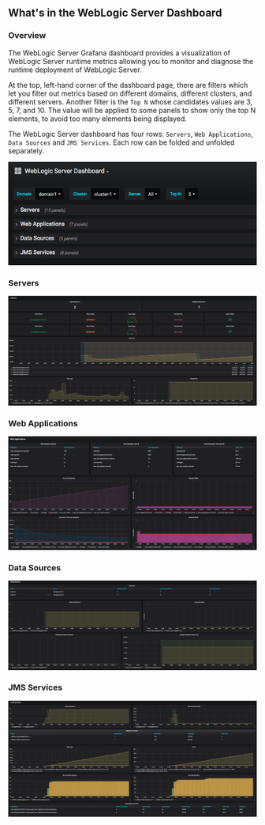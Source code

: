 ## What's in the WebLogic Server Dashboard
### Overview
The WebLogic Server Grafana dashboard provides a visualization of WebLogic Server runtime metrics allowing you to monitor and diagnose the runtime deployment of WebLogic Server.

At the top, left-hand corner of the dashboard page, there are filters which let you filter out metrics based on different domains, different clusters, and different servers. Another filter is the `Top N` whose candidates values are 3, 5, 7, and 10. The value will be applied to some panels to show only the top N elements, to avoid too many elements being displayed.  

The WebLogic Server dashboard has four rows: `Servers`, `Web Applications`, `Data Sources` and `JMS Services`. Each row can be folded and unfolded separately.  

![Dashboard Overview](./images/dashboard-overview.png)

### Servers
![Servers](./images/dashboard-servers.png)

### Web Applications
![Web Applications](./images/dashboard-webapp.png)

### Data Sources
![Data Sources](./images/dashboard-datasources.png)

### JMS Services
![JMS Services](./images/dashboard-jms.png)

